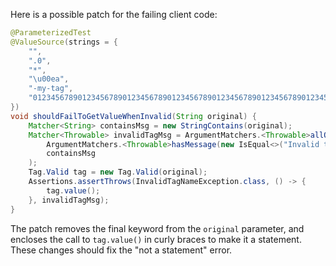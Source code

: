 Here is a possible patch for the failing client code:
```java
@ParameterizedTest
@ValueSource(strings = {
    "",
    ".0",
    "*",
    "\u00ea",
    "-my-tag",
    "012345678901234567890123456789012345678901234567890123456789012345678901234567890123456789012345678901234567890123456789012345678"
})
void shouldFailToGetValueWhenInvalid(String original) {
    Matcher<String> containsMsg = new StringContains(original);
    Matcher<Throwable> invalidTagMsg = ArgumentMatchers.<Throwable>allOf(
        ArgumentMatchers.<Throwable>hasMessage(new IsEqual<>("Invalid tag")),
        containsMsg
    );
    Tag.Valid tag = new Tag.Valid(original);
    Assertions.assertThrows(InvalidTagNameException.class, () -> {
        tag.value();
    }, invalidTagMsg);
}
```
The patch removes the final keyword from the `original` parameter, and encloses the call to `tag.value()` in curly braces to make it a statement. These changes should fix the "not a statement" error.